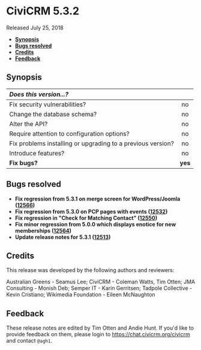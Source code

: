 # CiviCRM 5.3.2

Released July 25, 2018

- **[Synopsis](#synopsis)**
- **[Bugs resolved](#bugs)**
- **[Credits](#credits)**
- **[Feedback](#feedback)**

## <a name="synopsis"></a>Synopsis

| *Does this version...?*                                         |         |
|:--------------------------------------------------------------- |:-------:|
| Fix security vulnerabilities?                                   |   no    |
| Change the database schema?                                     |   no    |
| Alter the API?                                                  |   no    |
| Require attention to configuration options?                     |   no    |
| Fix problems installing or upgrading to a previous version?     |   no    |
| Introduce features?                                             |   no    |
| **Fix bugs?**                                                   | **yes** |

## <a name="bugs"></a>Bugs resolved

- **Fix regression from 5.3.1 on merge screen for WordPress/Joomla ([12566](https://github.com/civicrm/civicrm-core/pull/12566))**
- **Fix regression from 5.3.0 on PCP pages with events ([12532](https://github.com/civicrm/civicrm-core/pull/12532))**
- **Fix regression in "Check for Matching Contact" ([12550](https://github.com/civicrm/civicrm-core/pull/12550))**
- **Fix minor regression from 5.0.0 which displays enotice for new memberships ([12564](https://github.com/civicrm/civicrm-core/pull/12564))**
- **Update release notes for 5.3.1 ([12513](https://github.com/civicrm/civicrm-core/pull/12513))**

## <a name="credits"></a>Credits

This release was developed by the following authors and reviewers:

Australian Greens - Seamus Lee; CiviCRM - Coleman Watts, Tim Otten; JMA
Consulting - Monish Deb; Semper IT - Karin Gerritsen; Tadpole Collective -
Kevin Cristiano; Wikimedia Foundation - Eileen McNaughton

## <a name="feedback"></a>Feedback

These release notes are edited by Tim Otten and Andie Hunt.  If you'd like to
provide feedback on them, please login to https://chat.civicrm.org/civicrm and
contact `@agh1`.
